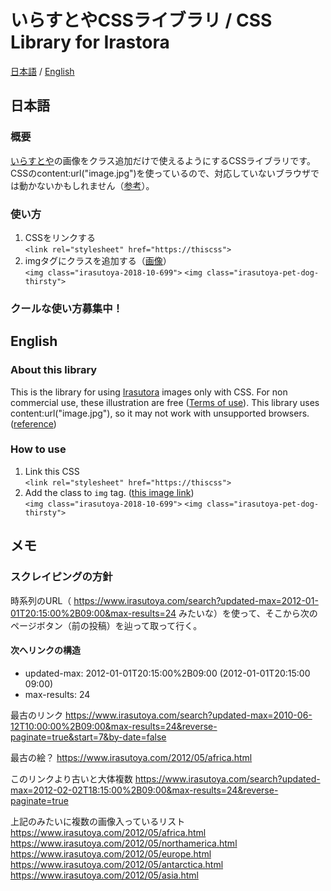# いらすとやCSSライブラリ / CSS Library for Irastora
[日本語](##日本語) / [English](##English)

## 日本語
### 概要
[いらすとや](https://www.irasutoya.com/)の画像をクラス追加だけで使えるようにするCSSライブラリです。
CSSのcontent:url("image.jpg")を使っているので、対応していないブラウザでは動かないかもしれません（[参考](https://stackoverflow.com/questions/2182716/is-it-possible-to-set-the-equivalent-of-a-src-attribute-of-an-img-tag-in-css)）。

### 使い方
1. CSSをリンクする<br/>
`<link rel="stylesheet" href="https://thiscss">`
2. imgタグにクラスを追加する（[画像](https://www.irasutoya.com/2018/10/blog-post_699.html)）<br/>
`<img class="irasutoya-2018-10-699">`
`<img class="irasutoya-pet-dog-thirsty">`

### クールな使い方募集中！

## English
### About this library
This is the library for using [Irasutora](https://www.irasutoya.com/) images only with CSS.
For non commercial use, these illustration are free ([Terms of use](https://translate.google.com/translate?sl=auto&tl=en&js=y&prev=_t&hl=en&ie=UTF-8&u=https%3A%2F%2Fwww.irasutoya.com%2Fp%2Fterms.html&edit-text=)).
This library uses content:url("image.jpg"), so it may not work with unsupported browsers. ([reference](https://stackoverflow.com/questions/2182716/is-it-possible-to-set-the-equivalent-of-a-src-attribute-of-an-img-tag-in-css))

### How to use
1. Link this CSS<br/>
`<link rel="stylesheet" href="https://thiscss">`
2. Add the class to `img` tag. ([this image link](https://www.irasutoya.com/2018/10/blog-post_699.html))<br/>
`<img class="irasutoya-2018-10-699">`
`<img class="irasutoya-pet-dog-thirsty">`

## メモ
### スクレイピングの方針
時系列のURL（ https://www.irasutoya.com/search?updated-max=2012-01-01T20:15:00%2B09:00&max-results=24 みたいな）を使って、そこから次のページボタン（前の投稿）を辿って取って行く。
#### 次へリンクの構造

- updated-max: 2012-01-01T20:15:00%2B09:00 (2012-01-01T20:15:00 09:00)
- max-results: 24

最古のリンク
https://www.irasutoya.com/search?updated-max=2010-06-12T10:00:00%2B09:00&max-results=24&reverse-paginate=true&start=7&by-date=false

最古の絵？
https://www.irasutoya.com/2012/05/africa.html

このリンクより古いと大体複数
https://www.irasutoya.com/search?updated-max=2012-02-02T18:15:00%2B09:00&max-results=24&reverse-paginate=true

上記のみたいに複数の画像入っているリスト
https://www.irasutoya.com/2012/05/africa.html
https://www.irasutoya.com/2012/05/northamerica.html
https://www.irasutoya.com/2012/05/europe.html
https://www.irasutoya.com/2012/05/antarctica.html
https://www.irasutoya.com/2012/05/asia.html

